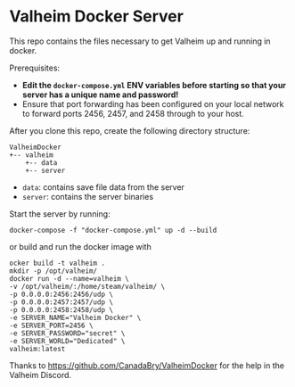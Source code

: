 # Valheim Docker Server

This repo contains the files necessary to get Valheim up and running in docker.

Prerequisites:

- **Edit the `docker-compose.yml` ENV variables before starting so that your server has a unique name and password!**
- Ensure that port forwarding has been configured on your local network to forward ports 2456, 2457, and 2458 through to your host.

After you clone this repo, create the following directory structure:

    ValheimDocker
    +-- valheim
        +-- data
        +-- server

- `data`: contains save file data from the server
- `server`: contains the server binaries

Start the server by running:

    docker-compose -f "docker-compose.yml" up -d --build

or build and run the docker image with

    ocker build -t valheim .
    mkdir -p /opt/valheim/
    docker run -d --name=valheim \
    -v /opt/valheim/:/home/steam/valheim/ \
    -p 0.0.0.0:2456:2456/udp \
    -p 0.0.0.0:2457:2457/udp \
    -p 0.0.0.0:2458:2458/udp \
    -e SERVER_NAME="Valheim Docker" \
    -e SERVER_PORT=2456 \
    -e SERVER_PASSWORD="secret" \
    -e SERVER_WORLD="Dedicated" \
    valheim:latest

Thanks to https://github.com/CanadaBry/ValheimDocker for the help in the Valheim Discord.